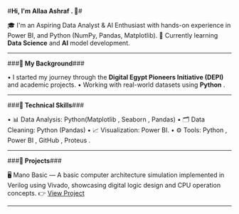#**Hi, I'm Allaa Ashraf . 👋**#

🎓 I'm an Aspiring Data Analyst & AI Enthusiast with hands-on experience in Power BI, and Python (NumPy, Pandas, Matplotlib).
🚀 Currently learning **Data Science** and **AI** model development.
________________________________________

###**💼 My Background**###

•	I started my journey through the **Digital Egypt Pioneers Initiative (DEPI)**  and academic projects.
•	Working with real-world datasets using **Python** .

________________________________________

###**🧠 Technical Skills**###

•	📊 Data Analysis:  Python(Matplotlib , Seaborn , Pandas)
•	🗂️ Data Cleaning:  Python (Pandas)
•	📈 Visualization:  Power BI.
•	⚙️ Tools:  Python , Power BI , GitHub , Proteus .
________________________________________

###**📌 Projects**###

 🖥️ Mano Basic 
 —  A basic computer architecture simulation implemented in  Verilog  using  Vivado, showcasing digital logic design and CPU operation concepts.
👉 [View Project](#)
________________________________________
